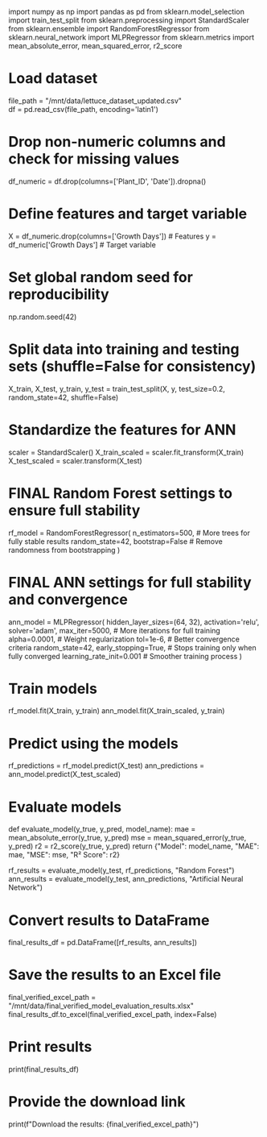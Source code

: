 import numpy as np
import pandas as pd
from sklearn.model_selection import train_test_split
from sklearn.preprocessing import StandardScaler
from sklearn.ensemble import RandomForestRegressor
from sklearn.neural_network import MLPRegressor
from sklearn.metrics import mean_absolute_error, mean_squared_error, r2_score

# Load dataset
file_path = "/mnt/data/lettuce_dataset_updated.csv"  
df = pd.read_csv(file_path, encoding='latin1')

# Drop non-numeric columns and check for missing values
df_numeric = df.drop(columns=['Plant_ID', 'Date']).dropna()

# Define features and target variable
X = df_numeric.drop(columns=['Growth Days'])  # Features
y = df_numeric['Growth Days']  # Target variable

# Set global random seed for reproducibility
np.random.seed(42)

# Split data into training and testing sets (shuffle=False for consistency)
X_train, X_test, y_train, y_test = train_test_split(X, y, test_size=0.2, random_state=42, shuffle=False)

# Standardize the features for ANN
scaler = StandardScaler()
X_train_scaled = scaler.fit_transform(X_train)
X_test_scaled = scaler.transform(X_test)

# FINAL Random Forest settings to ensure full stability
rf_model = RandomForestRegressor(
    n_estimators=500,  # More trees for fully stable results
    random_state=42,
    bootstrap=False  # Remove randomness from bootstrapping
)

# FINAL ANN settings for full stability and convergence
ann_model = MLPRegressor(
    hidden_layer_sizes=(64, 32),
    activation='relu',
    solver='adam',
    max_iter=5000,  # More iterations for full training
    alpha=0.0001,  # Weight regularization
    tol=1e-6,  # Better convergence criteria
    random_state=42,
    early_stopping=True,  # Stops training only when fully converged
    learning_rate_init=0.001  # Smoother training process
)

# Train models
rf_model.fit(X_train, y_train)
ann_model.fit(X_train_scaled, y_train)

# Predict using the models
rf_predictions = rf_model.predict(X_test)
ann_predictions = ann_model.predict(X_test_scaled)

# Evaluate models
def evaluate_model(y_true, y_pred, model_name):
    mae = mean_absolute_error(y_true, y_pred)
    mse = mean_squared_error(y_true, y_pred)
    r2 = r2_score(y_true, y_pred)
    return {"Model": model_name, "MAE": mae, "MSE": mse, "R² Score": r2}

rf_results = evaluate_model(y_test, rf_predictions, "Random Forest")
ann_results = evaluate_model(y_test, ann_predictions, "Artificial Neural Network")

# Convert results to DataFrame
final_results_df = pd.DataFrame([rf_results, ann_results])

# Save the results to an Excel file
final_verified_excel_path = "/mnt/data/final_verified_model_evaluation_results.xlsx"
final_results_df.to_excel(final_verified_excel_path, index=False)

# Print results
print(final_results_df)

# Provide the download link
print(f"Download the results: {final_verified_excel_path}")
